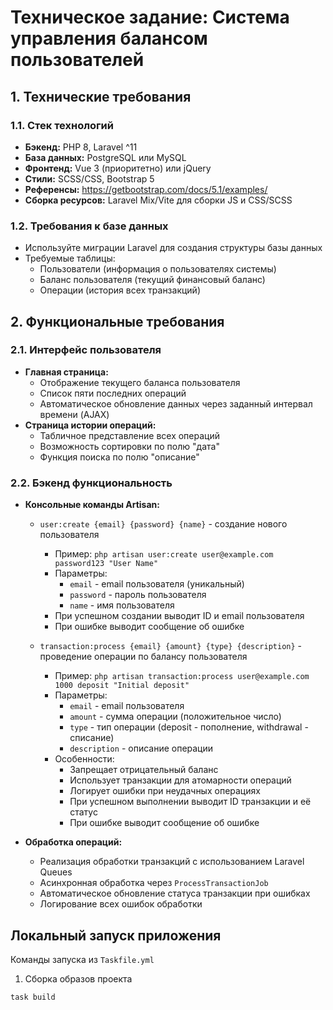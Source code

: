 # Техническое задание: Система управления балансом пользователей

## 1. Технические требования

### 1.1. Стек технологий
- **Бэкенд:** PHP 8, Laravel ^11
- **База данных:** PostgreSQL или MySQL
- **Фронтенд:** Vue 3 (приоритетно) или jQuery
- **Стили:** SCSS/CSS, Bootstrap 5
- **Референсы:** https://getbootstrap.com/docs/5.1/examples/
- **Сборка ресурсов:** Laravel Mix/Vite для сборки JS и CSS/SCSS

### 1.2. Требования к базе данных
- Используйте миграции Laravel для создания структуры базы данных
- Требуемые таблицы:
  - Пользователи (информация о пользователях системы)
  - Баланс пользователя (текущий финансовый баланс)
  - Операции (история всех транзакций)

## 2. Функциональные требования

### 2.1. Интерфейс пользователя
- **Главная страница:**
  - Отображение текущего баланса пользователя
  - Список пяти последних операций
  - Автоматическое обновление данных через заданный интервал времени (AJAX)
- **Страница истории операций:**
  - Табличное представление всех операций
  - Возможность сортировки по полю "дата"
  - Функция поиска по полю "описание"

### 2.2. Бэкенд функциональность
- **Консольные команды Artisan:**
  - `user:create {email} {password} {name}` - создание нового пользователя
    - Пример: `php artisan user:create user@example.com password123 "User Name"`
    - Параметры:
      - `email` - email пользователя (уникальный)
      - `password` - пароль пользователя
      - `name` - имя пользователя
    - При успешном создании выводит ID и email пользователя
    - При ошибке выводит сообщение об ошибке

  - `transaction:process {email} {amount} {type} {description}` - проведение операции по балансу пользователя
    - Пример: `php artisan transaction:process user@example.com 1000 deposit "Initial deposit"`
    - Параметры:
      - `email` - email пользователя
      - `amount` - сумма операции (положительное число)
      - `type` - тип операции (deposit - пополнение, withdrawal - списание)
      - `description` - описание операции
    - Особенности:
      - Запрещает отрицательный баланс
      - Использует транзакции для атомарности операций
      - Логирует ошибки при неудачных операциях
      - При успешном выполнении выводит ID транзакции и её статус
      - При ошибке выводит сообщение об ошибке

- **Обработка операций:**
  - Реализация обработки транзакций с использованием Laravel Queues
  - Асинхронная обработка через `ProcessTransactionJob`
  - Автоматическое обновление статуса транзакции при ошибках
  - Логирование всех ошибок обработки

## Локальный запуск приложения

Команды запуска из `Taskfile.yml`

1. Сборка образов проекта

```
task build
```

